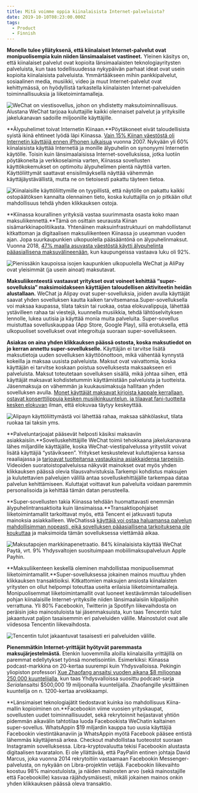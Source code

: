 ```yaml
---
title: Mitä voimme oppia kiinalaisista Internet-palveluista?
date: 2019-10-10T08:23:00.000Z
tags:
  - Product
  - Finnish
---
```

**Monelle tulee yllätyksenä, että kiinalaiset Internet-palvelut ovat monipuolisempia kuin niiden länsimaalaiset vastineet.** Yleinen käsitys on, että kiinalaiset palvelut ovat kopioita länsimaalaisten teknologiayritysten palveluista, kun taas todellisuudessa nykypäivän parhaat ideat ovat usein kopioita kiinalaisista palveluista. Ymmärtääkseen mihin pankkipalvelut, sosiaalinen media, musiikki, video ja muut Internet-palvelut ovat kehittymässä, on hyödyllistä tarkastella kiinalaisten Internet-palveluiden toiminnallisuuksia ja liiketoimintamalleja.

![](/static/img/wecaht.png "WeChat on viestisovellus, johon on yhdistetty maksutoiminnallisuus. Alustana WeChat tarjoaa kuluttajille kaikki olennaiset palvelut ja yrityksille jakelukanavan sadoille miljoonille käyttäjille.")

**Älypuhelimet toivat Internetin Kiinaan.**Pöytäkoneet eivät taloudellisista syistä ikinä ehtineet lyödä läpi Kiinassa. [Vain 15% Kiinan väestöstä oli Internetin käyttäjiä ennen iPhonen julkaisua](https://www.google.com/search?sxsrf=ACYBGNRf7jsAAxOhb_LzkybU3nwXTkHcTg%3A1570448000363&ei=gCKbXZfoFdKGwPAPpfKTiA8&q=china+internet+penetration+2007&oq=china+internet+penetration+2007&gs_l=psy-ab.3..0i71l8.2635.4552..4787...0.2..0.0.0.......0....1..gws-wiz.DKlK4d2-6ic&ved=0ahUKEwiXqMzZhorlAhVSAxAIHSX5BPEQ4dUDCAs&uact=5) vuonna 2007. Nykyään yli 60% kiinalaisista käyttää Internetiä ja monille älypuhelin on synonyymi Internetin käytölle. Toisin kuin länsimaalaisissa Internet-sovelluksissa, jotka luotiin pöytäkoneita ja verkkoselaimia varten, Kiinassa sovellusten käyttökokemukset on optimoitu älypuhelimen pientä näyttöä varten. Käyttöliittymät saattavat ensisilmäyksellä näyttää vähemmän käyttäjäystävällistä, mutta ne on tietoisesti pakattu täyteen tietoa.

![](/static/img/chineseui.png "Kiinalaisille käyttöliittymille on tyypillistä, että näytölle on pakattu kaikki ostopäätöksen kannalta olennainen tieto, koska kuluttajilla on jo pitkään ollut mahdollisuus tehdä yhden klikkauksen ostoja.")

**Kiinassa kourallinen yrityksiä vastaa suurimmasta osasta koko maan maksuliikennettä.**Tämä on osittain seurausta Kiinan sisämarkkinapolitiikasta. Yhtenäinen maksuinfrastruktuuri on mahdollistanut kitkattoman ja digitaalisen maksuliikenteen Kiinassa jo useamman vuoden ajan. Jopa suurkaupunkien ulkopuolella pääsääntönä on älypuhelinmaksut. Vuonna 2018, [47% maalla asuvasta väestöstä käytti älypuhelinta pääasiallisena maksuvälineenään](https://daxueconsulting.com/payment-methods-in-china/), kun kaupungeissa vastaava luku oli 92%.

![](/static/img/melons.png "Pienissäkin kaupoissa isojen kaupunkien ulkopuolella WeChat ja AliPay ovat yleisimmät (ja usein ainoat) maksutavat.")

**Maksuliikenteestä vastaavat yritykset ovat voineet kehittää “super-sovelluksia” maksimoidakseen käyttäjien taloudellisen aktiviteetin heidän alustallaan.** WeChat ja Alipay ovat super-sovelluksia, joiden avulla käyttäjät saavat yhden sovelluksen kautta kaiken tarvitsemansa.Super-sovelluksella voi maksaa kaupassa, tilata taksin tai ruokaa, ostaa elokuvalippuja, lähettää ystävilleen rahaa tai viestejä, kuunnella musiikkia, tehdä lähtöselvityksen lennolle, lukea uutisia ja käyttää monia muita palveluita. Super-sovellus muistuttaa sovelluskauppaa (App Store, Google Play), sillä erotuksella, että ulkopuoliset sovellukset ovat integroituja suoraan super-sovellukseen.

**Asiakas on aina yhden klikkauksen päässä ostosta, koska maksutiedot on jo kerran annettu super-sovellukselle.** Käyttäjän ei tarvitse lisätä maksutietoja uuden sovelluksen käyttöönottoon, mikä vähentää kynnystä kokeilla ja maksaa uusista palveluista. Maksut ovat vaivattomia, koska käyttäjän ei tarvitse koskaan poistua sovelluksesta maksaakseen eri palveluista. Maksut toteutetaan sovelluksen sisällä, mikä johtaa siihen, että käyttäjät maksavat kohdistetummin käyttämistään palveluista ja tuotteista. Jäsenmaksuja on vähemmän ja kuukausimaksuja hallitaan yhden sovelluksen avulla. [Monet käyttäjät maksavat kirjoista kappale kerrallaan, ostavat konserttilippuja kesken musiikinkuuntelun, ja tilaavat fani-tuotteita kesken elokuvan](https://www.youtube.com/watch?v=78pLIj4xeVs&t=400s) ilman, että elokuvaa täytyy keskeyttää.

![](/static/img/alipay.png "Alipayn käyttöliittymästä voi lähettää rahaa, maksaa sähkölaskut, tilata ruokaa tai taksin yms.")

**Palveluntarjoajat pääsevät helposti käsiksi maksaviin asiakkaisiin.**Sovelluskehittäjille WeChat toimii tehokkaana jakelukanavana lähes miljardille käyttäjälle, koska WeChat-viestipalvelussa yritystilit voivat lisätä käyttäjiä “ystävikseen”. Yritykset keskustelevat kuluttajiensa kanssa reaaliajassa ja [tarjoavat tuotteitansa vastauksina asiakkaidensa tarpeisiin](https://a16z.com/2019/09/06/china-is-cashing-in-on-group-chats/). Videoiden suoratoistopalveluissa näkyvät mainokset ovat myös yhden klikkauksen päässä olevia tilausvahvistuksia.Tarkempi kohdistus maksujen ja kulutettavien palvelujen välillä antaa sovelluskehittäjälle tarkempaa dataa palvelun kehittämiseen. Kuluttajat voittavat kun palveluita voidaan paremmin personalisoida ja kehittää tämän datan perusteella.

**Super-sovellusten takia Kiinassa tehdään huomattavasti enemmän älypuhelintransaktioita kuin länsimaissa.**Transaktiopohjaiset liiketoimintamallit tarkoittavat myös, että Tencent ei jatkuvasti tuputa mainoksia asiakkailleen. WeChatissä [käyttäjä voi ostaa haluamansa palvelun mahdollisimman nopeasti, eikä sovelluksen pääasiallisena tarkoituksena ole koukuttaa](https://a16z.com/2019/02/05/allen-zhang-wechat-product-principles/) ja maksimoida tämän sovelluksessa viettämää aikaa.

![](/static/img/mobilemarket.png "Maksutapojen markkinapenetraatio. 84% kiinalaisista käyttää WeChat Paytä, vrt. 9% Yhdysvaltojen suosituimpaan mobiilimaksupalveluun Apple Payhin.")

**Maksuliikenteen keskellä oleminen mahdollistaa monipuolisemmat liiketoimintamallit.**Super-sovelluksessa jokainen mainos muuttuu yhden klikkauksen transaktioiksi. Kitkattomien maksujen ansiosta kiinalaisten yritysten on ollut helpompi toteuttaa useita erilaisia liiketoimintamalleja. Monipuolisemmat liiketoimintamallit ovat luoneet kestävämmän taloudellisen pohjan kiinalaisille Internet-yrityksille niiden länsimaalaisiin kilpailijoihin verrattuna. Yli 80% Facebookin, Twitterin ja Spotifyn liikevaihdosta on peräisin joko mainostuloista tai jäsenmaksuista, kun taas Tencentin tulot jakaantuvat paljon tasaisemmin eri palveluiden välille. Mainostulot ovat alle viidesosa Tencentin liikevaihdosta.

![](/static/img/chinesebusiness.png "Tencentin tulot jakaantuvat tasaisesti eri palveluiden välille.")

**Pienemmätkin Internet-yrittäjät hyötyvät paremmasta maksujärjestelmästä.** Etenkin luovemmilla aloilla kiinalaisilla yrittäjillä on paremmat edellytykset työnsä monetisointiin. Esimerkiksi: Kiinassa podcast-markkina on 20-kertaa suurempi kuin Yhdysvalloissa. Pekingin yliopiston professori [Xue Zhaofang ansaitsi vuoden aikana $8 miljoonaa 250,000 kuuntelijalla](https://www.scmp.com/news/china/society/article/2137366/meet-professor-who-turned-his-back-one-chinas-top-universities?aid=190131336&edition=international&sc_lid=149938292&sc_llid=4754&sc_src=email_2182621&sc_uid=oXeZvmre6F), kun taas Yhdysvalloissa suosittu podcast-sarja *Serial*ansaitsi $500,000 19 miljoonalla kuuntelijalla. Zhaofangille yksittäinen kuuntelija on n. 1200-kertaa arvokkaampi.

**Länsimaiset teknologiajätit tiedostavat kuinka iso mahdollisuus Kiina-mallin kopioiminen on.**Facebookin viime vuosien yrityskaupat, sovellusten uudet toiminnallisuudet, sekä rekrytoinnit heijastavat yhtiön pidemmän aikavälin tahtotilaa luoda Facebookista WeChatin kaltainen super-sovellus. WhatsAppin $19 miljardin kauppa tuo uusia käyttäjiä Facebookin viestintäkanaviin ja WhatsAppin myötä Facebook pääsee entistä lähemmäs käyttäjiensä arkea. Checkout mahdollistaa tuoteostot suoraan Instagramin sovelluksessa. Libra-kryptovaluutta tekisi Facebookin alustasta digitaalisen tavaratalon. Ei ole yllättävää, että PayPalin entinen johtaja David Marcus, joka vuonna 2014 rekrytoitiin vastaamaan Facebookin Messenger-palvelusta, on nykyään on Libra-projektin vetäjä. Facebookin liikevaihto koostuu 98% mainostuloista, ja näiden mainosten arvo (sekä mainostajille että Facebookille) kasvaa räjähdysmäisesti, mikäli jokainen mainos onkin yhden klikkauksen päässä oleva transaktio.